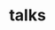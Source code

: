 ---
title: talks 
template: talks 
nav: true
nav_order: 2
summary: Includes past and planned events. 
---